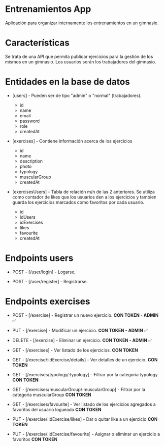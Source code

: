 # Entrenamientos App

Aplicación para organizar internamente los entrenamientos en un gimnasio.

# Características

Se trata de una API que permita publicar ejercicios para la gestión de los mismos en un gimnasio. Los usuarios serán los trabajadores del gimnasio.

# Entidades en la base de datos

-   [users] - Pueden ser de tipo "admin" o "normal" (trabajadores).

    -   id
    -   name
    -   email
    -   password
    -   role
    -   createdAt

-   [exercises] - Contiene información acerca de los ejercicios

    -   id
    -   name
    -   description
    -   photo
    -   typology
    -   muscularGroup
    -   createdAt

-   [exercisesUsers] - Tabla de relación m/n de las 2 anteriores. Se utiliza como contador de likes que los usuarios den a los ejercicios y tambien guarda los ejercicios marcados como favoritos por cada usuario.
    -   id
    -   idUsers
    -   idExercises
    -   likes
    -   favourite
    -   createdAt

# Endpoints users

-   POST - [/user/login] - Logarse.

-   POST - [/user/register] - Registrarse.

# Endpoints exercises

-   POST - [/exercise] - Registrar un nuevo ejercicio. **CON TOKEN - ADMIN** ✅

-   PUT - [/exercise] - Modificar un ejercicio. **CON TOKEN - ADMIN** ✅

-   DELETE - [/exercise] - Eliminar un ejercicio. **CON TOKEN - ADMIN** ✅

-   GET - [/exercises] - Ver listado de los ejercicios. **CON TOKEN**

-   GET - [/exercise/:idExercise/details] - Ver detalles de un ejercicio. **CON TOKEN**

-   GET - [/exercises/typology/:typology] - Filtrar por la categoria typology **CON TOKEN**

-   GET - [/exercises/muscularGroup/:muscularGroup] - Filtrar por la categoria muscularGroup **CON TOKEN**

-   GET - [/exercises/favourite] - Ver listado de los ejercicios agregados a favoritos del usuario logueado **CON TOKEN**

-   PUT - [/exercise/:idExercise/likes] - Dar o quitar like a un ejercicio **CON TOKEN**

-   PUT - [/exercise/:idExercise/favourite] - Asignar o eliminar un ejercicio a favoritos **CON TOKEN**
